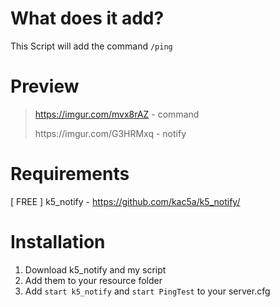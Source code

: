 # What does it add?
This Script will add the command ```/ping```

# Preview
> https://imgur.com/mvx8rAZ - command
> <p>https://imgur.com/G3HRMxq - notify</p>

# Requirements
[ FREE ] k5_notify - https://github.com/kac5a/k5_notify/

# Installation
1. Download k5_notify and my script
2. Add them to your resource folder
3. Add ```start k5_notify``` and ```start PingTest``` to your server.cfg
